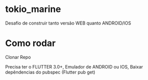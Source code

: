 # tokio_marine

Desafio de construir tanto versão WEB quanto ANDROID/IOS

# Como rodar

Clonar Repo

Precisa ter o FLUTTER 3.0+, 
Emulador de ANDROID ou IOS, 
Baixar depêndencias do pubspec (Flutter pub get)
